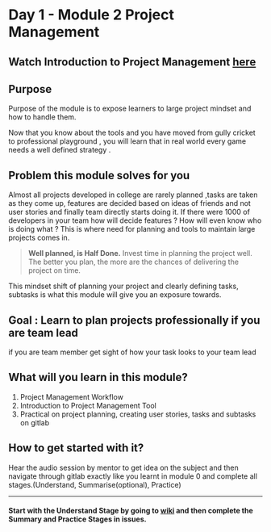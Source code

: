 # Day 1 - Module 2 Project Management

## Watch Introduction to Project Management [here](https://youtu.be/hyZXFfOI9W0)

## Purpose 
Purpose of the module is to expose learners to large project mindset and how to handle them.

Now that you know about the tools and you have moved from gully cricket to professional playground , you will learn that in real world every game needs a well defined strategy .


## Problem this module solves for you

Almost all projects developed in college are rarely planned ,tasks are taken as they come up, features are decided based on ideas of friends and not user stories and finally team directly starts doing it. 
If there were 1000 of developers in your team how will decide features ? How will even know who is doing what ? This is where need for  planning and  tools to  maintain large  projects comes in.

> **Well planned, is Half Done.**
Invest time in planning the project well. The better you plan, the more are the chances of delivering the project on time.

This mindset shift of planning your project and clearly defining tasks, subtasks is what this module will give you an exposure towards. 

## Goal : Learn to plan projects professionally if you are team lead  
 if you are team member get sight of how your task looks to your team lead

## What will you learn in this module? 
1. Project Management Workflow
1. Introduction to Project Management Tool
1. Practical on project planning, creating user stories, tasks and subtasks on gitlab

## How to get started with it?
Hear the audio session by mentor to get idea on the subject and then navigate through gitlab exactly like you learnt in module 0 and complete all stages.(Understand, Summarise(optional), Practice) 

------------------------------------------------

#### Start with the Understand Stage by going to [wiki](https://gitlab.iotiot.in/newbies/orie/module-2/wikis/home) and then complete the Summary and Practice Stages in issues.

